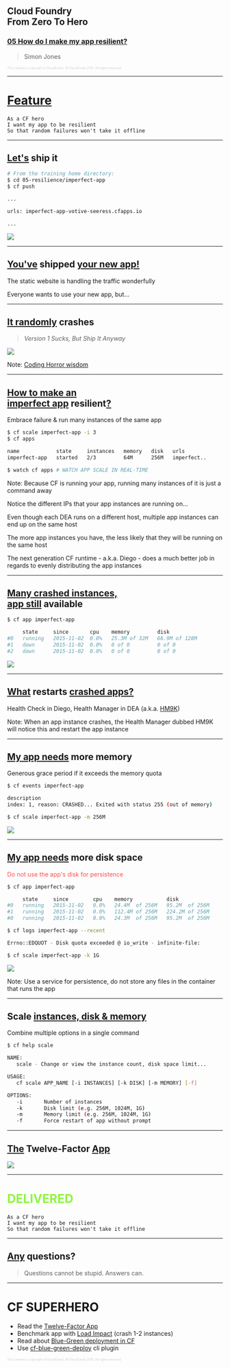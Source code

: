 ## Cloud Foundry <br />From Zero To Hero
### [05 How do I make my app resilient?](#/0)

> Simon Jones

<p style="font-size: 50%; opacity: 0.2;">
  This content is copyright of CloudCredo. &copy; CloudCredo 2015. All rights reserved.
</p>

---

# [Feature](#/1)

```nohighlight
As a CF hero
I want my app to be resilient
So that random failures won't take it offline
```

---

## [Let's](#/2) ship it

```bash
# From the training home directory:
$ cd 05-resilience/imperfect-app
$ cf push

...

urls: imperfect-app-votive-seeress.cfapps.io

...
```

<img src="images/index.png" style="background:none; border:none; box-shadow:none;" />

---

## [You've](#/3) shipped [your new app!](#/3)

The static website is handling the traffic wonderfully

Everyone wants to use your new app, but...

---

## [It randomly](#/4) crashes

> _Version 1 Sucks, But Ship It Anyway_

<img src="images/crash.png" style="background:none; border:none; box-shadow:none;" />


Note:
  [Coding Horror wisdom](http://blog.codinghorror.com/version-1-sucks-but-ship-it-anyway/)

---

## [How to make an <br />imperfect app](#/5) resilient[?](#/5)

Embrace failure &amp; run many instances of the same app

```bash
$ cf scale imperfect-app -i 3
$ cf apps

name            state     instances   memory   disk   urls
imperfect-app   started   2/3         64M      256M   imperfect..
```

```bash
$ watch cf apps # WATCH APP SCALE IN REAL-TIME
```

Note:
  Because CF is running your app, running many instances of it is just a command away

  Notice the different IPs that your app instances are running on...

  Even though each DEA runs on a different host, multiple app instances can end up on the same host

  The more app instances you have, the less likely that they will be running on the same host

  The next generation CF runtime - a.k.a. Diego - does a much better job in regards to evenly distributing the app instances

---

## [Many crashed instances, <br />app still](#/6) available

```bash
$ cf app imperfect-app

     state     since       cpu    memory         disk
#0   running   2015-11-02  0.0%   25.3M of 32M   66.9M of 128M
#1   down      2015-11-02  0.0%   0 of 0         0 of 0
#2   down      2015-11-02  0.0%   0 of 0         0 of 0
```

<img src="images/index.png" style="background:none; border:none; box-shadow:none;" />

---

## [What](#/7) restarts [crashed apps?](#/7)

Health Check in Diego, Health Manager in DEA (a.k.a. [HM9K](https://docs.cloudfoundry.org/concepts/architecture/#hm9k))

Note:
  When an app instance crashes, the Health Manager dubbed HM9K will notice this and restart the app instance

---

## [My app needs](#/8) more memory

Generous grace period if it exceeds the memory quota

```bash
$ cf events imperfect-app

description
index: 1, reason: CRASHED... Exited with status 255 (out of memory)
```

```bash
$ cf scale imperfect-app -m 256M
```

<img src="images/fill-memory.png" style="background:none; border:none; box-shadow:none;" />

---

## [My app needs](#/9) more disk space

<span style="color: #FF4D4D;">Do not use the app's disk for persistence</span>

```bash
$ cf app imperfect-app

     state     since        cpu    memory           disk
#0   running   2015-11-02   0.0%   24.4M  of 256M   95.2M  of 256M
#1   running   2015-11-02   0.0%   112.4M of 256M   224.2M of 256M
#0   running   2015-11-02   0.0%   24.3M  of 256M   95.2M  of 256M
```

```bash
$ cf logs imperfect-app --recent

Errno::EDQUOT - Disk quota exceeded @ io_write - infinite-file:
```

```bash
$ cf scale imperfect-app -k 1G
```

<img src="images/fill-disk.png" style="background:none; border:none; box-shadow:none;" />

Note:
  Use a service for persistence, do not store any files in the container that runs the app

---

## Scale [instances, disk & memory](#/10)

Combine multiple options in a single command

```bash
$ cf help scale

NAME:
   scale - Change or view the instance count, disk space limit...

USAGE:
   cf scale APP_NAME [-i INSTANCES] [-k DISK] [-m MEMORY] [-f]

OPTIONS:
   -i       Number of instances
   -k       Disk limit (e.g. 256M, 1024M, 1G)
   -m       Memory limit (e.g. 256M, 1024M, 1G)
   -f       Force restart of app without prompt
```

---

## [The](#/11) Twelve-Factor [App](#/11)

<img src="images/12factor.png" style="background:none; border:none; box-shadow:none;" />

---

# <span style="color: #8FF541;">DELIVERED</span>

```nohighlight
As a CF hero
I want my app to be resilient
So that random failures won't take it offline
```

---

## [Any](#/13) questions?

> Questions cannot be stupid. Answers can.

---

# CF SUPERHERO

  * Read the [Twelve-Factor App](http://12factor.net/)
  * Benchmark app with [Load Impact](https://loadimpact.com/) (crash 1-2 instances)
  * Read about [Blue-Green deployment in CF](http://garage.mybluemix.net/posts/blue-green-deployment/)
  * Use [cf-blue-green-deploy](https://github.com/bluemixgaragelondon/cf-blue-green-deploy) cli plugin

<p style="font-size: 50%; opacity: 0.2;">
  This content is copyright of CloudCredo. &copy; CloudCredo 2015. All rights reserved.
</p>
